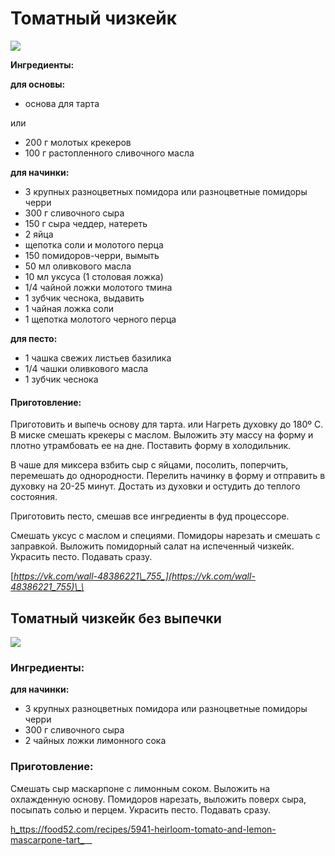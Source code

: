 # Томатный чизкейк

![](https://s-media-cache-ak0.pinimg.com/564x/fe/88/ce/fe88ced25c4ad5cb96b686fd521cc565.jpg)

**Ингредиенты:**

**для основы:**

* основа для тарта  

или

* 200 г молотых крекеров
* 100 г растопленного сливочного масла

**для начинки:**

* 3 крупных разноцветных помидора или разноцветные помидоры черри
* 300 г сливочного сыра
* 150 г сыра чеддер, натереть
* 2 яйца
* щепотка соли и молотого перца
* 150 помидоров-черри, вымыть
* 50 мл оливкового масла
* 10 мл уксуса \(1 столовая ложка\)
* 1/4 чайной ложки молотого тмина
* 1 зубчик чеснока, выдавить
* 1 чайная ложка соли
* 1 щепотка молотого черного перца

**для песто:**

* 1 чашка свежих листьев базилика
* 1/4 чашки оливкового масла
* 1 зубчик чеснока

#### Приготовление:

Приготовить и выпечь основу для тарта. или Нагреть духовку до 180º C. В миске смешать крекеры с маслом. Выложить эту массу на форму и плотно утрамбовать ее на дне. Поставить форму в холодильник.

В чаше для миксера взбить сыр с яйцами, посолить, поперчить, перемешать до однородности. Перелить начинку в форму и отправить в духовку на 20-25 минут. Достать из духовки и остудить до теплого состояния.

Приготовить песто, смешав все ингредиенты в фуд процессоре.

Смешать уксус с маслом и специями. Помидоры нарезать и смешать с заправкой. Выложить помидорный салат на испеченный чизкейк. Украсить песто. Подавать сразу.

[_https://vk.com/wall-48386221\_755_](https://vk.com/wall-48386221_755)\_\_

## Томатный чизкейк без выпечки

![](https://s-media-cache-ak0.pinimg.com/564x/0f/e3/e2/0fe3e2498410389516ba3dcb4a316fdd.jpg)

### Ингредиенты:

**для начинки:**

* 3 крупных разноцветных помидора или разноцветные помидоры черри
* 300 г сливочного сыра
* 2 чайных ложки лимонного сока

### Приготовление:

Смешать сыр маскарпоне с лимонным соком. Выложить на охлажденную основу. Помидоров нарезать, выложить поверх сыра, посыпать солью и перцем. Украсить песто. Подавать сразу.

[h_ttps://food52.com/recipes/5941-heirloom-tomato-and-lemon-mascarpone-tart_](https://food52.com/recipes/5941-heirloom-tomato-and-lemon-mascarpone-tart)\_\_

